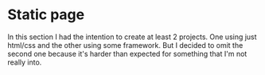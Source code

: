 # Static page

In this section I had the intention to create at least 2 projects. One using just html/css and the other using some framework. But I decided to omit the second one because it's harder than expected for something that I'm not really into. 